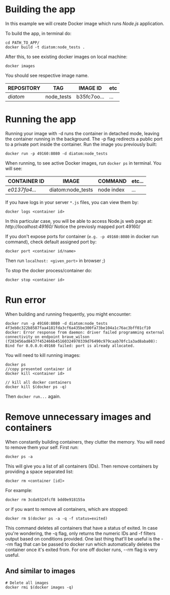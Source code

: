 # Building the app
In this example we will create Docker image which runs *Node.js* application.

To build the app, in terminal do:
```
cd PATH_TO_APP/
docker build -t diatom:node_tests .
```

After this, to see existing docker images on local machine:
```
docker images
```

You should see respective image name.

REPOSITORY | TAG | IMAGE ID | etc
--- | --- | --- | ---
*diatom* | node_tests | b35fc7oo... | ... |

# Running the app

Running your image with -d runs the container in detached mode, leaving the container running in the background. The -p flag redirects a public port to a private port inside the container. Run the image you previously built:

```
docker run -p 49160:8080 -d diatom:node_tests
```
When running, to see active Docker images, run ``docker ps`` in terminal. You will see:

CONTAINER ID | IMAGE | COMMAND |  etc...
--- |  --- |  --- | ---
| *e0137fa4...* | diatom:node_tests | node index | ... |

If you have logs in your server `*.js` files, you can view them by:
```
docker logs <container id>
```

In this particular case, you will be able to access Node.js web page at:
*http://localhost:49160/* Notice the previosly mapped port 49160/


If you don't expose ports for container (`e.g. -p 49160:8080` in docker run command), check default assigned port by:
```
docker port <container id/name>
```
Then run `localhost: <given_port>` in browser ;)

To stop the docker process/container do:
```
docker stop <container id>
```
# Run error

When building and running frequently, you might encounter:
```
docker run -p 49160:8080 -d diatom:node_tests
4f3eb8c322b8587faa4181fda3cf6a435be300fa73be104a1c76ac3bff01cf10
docker: Error response from daemon: driver failed programming external connectivity on endpoint brave_wilson (f283456ad8437f452466b45160324970339d76490c979caab70fc1a3ad8aba08): Bind for 0.0.0.0:49160 failed: port is already allocated.
```

You will need to kill running images:
```
docker ps
//copy presented container id
docker kill <container id>

// kill all docker containers
docker kill $(docker ps -q)
```

Then `docker run...` again.

# Remove unnecessary images and containers

When constantly building containers, they clutter the memory. You will need to remove them your self. First run:
```
docker ps -a
```
This will give you a list of all containers (IDs). Then remove containers by providing a space separated list:
```
docker rm <container [id]>
```

For example:
```
docker rm 3cda9324fcf8 bdd0e918155a
```

or if you want to remove all containers, which are stopped:
```
docker rm $(docker ps -a -q -f status=exited)
```
This command deletes all containers that have a status of exited. In case you're wondering, the -q flag, only returns the numeric IDs and -f filters output based on conditions provided. One last thing that'll be useful is the --rm flag that can be passed to docker run which automatically deletes the container once it's exited from. For one off docker runs, --rm flag is very useful.

## And similar to images
```
# Delete all images
docker rmi $(docker images -q)
```
